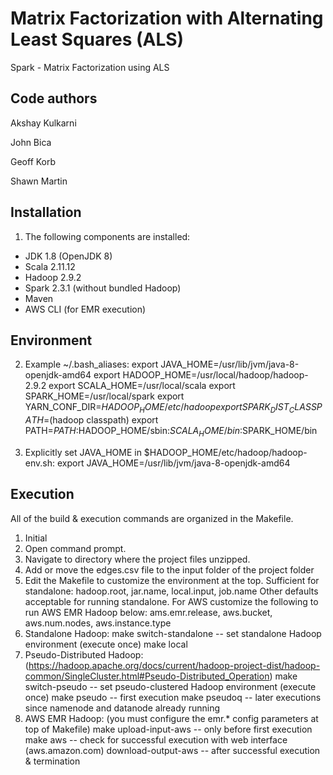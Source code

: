 # Matrix Factorization with Alternating Least Squares (ALS)
Spark - Matrix Factorization using ALS

Code authors
-----------
Akshay Kulkarni

John Bica

Geoff Korb

Shawn Martin

Installation
------------
1) The following components are installed:
- JDK 1.8 (OpenJDK 8)
- Scala 2.11.12
- Hadoop 2.9.2
- Spark 2.3.1 (without bundled Hadoop)
- Maven
- AWS CLI (for EMR execution)

Environment
-----------
2) Example ~/.bash_aliases:
export JAVA_HOME=/usr/lib/jvm/java-8-openjdk-amd64
export HADOOP_HOME=/usr/local/hadoop/hadoop-2.9.2
export SCALA_HOME=/usr/local/scala
export SPARK_HOME=/usr/local/spark
export YARN_CONF_DIR=$HADOOP_HOME/etc/hadoop
export SPARK_DIST_CLASSPATH=$(hadoop classpath)
export PATH=$PATH:$HADOOP_HOME/sbin:$SCALA_HOME/bin:$SPARK_HOME/bin


3) Explicitly set JAVA_HOME in $HADOOP_HOME/etc/hadoop/hadoop-env.sh:
export JAVA_HOME=/usr/lib/jvm/java-8-openjdk-amd64

Execution
---------
All of the build & execution commands are organized in the Makefile.
1) Initial
2) Open command prompt.
3) Navigate to directory where the project files unzipped.
4) Add or move the edges.csv file to the input folder of the project folder 
5) Edit the Makefile to customize the environment at the top.
	Sufficient for standalone: hadoop.root, jar.name, local.input, job.name
	Other defaults acceptable for running standalone.
	For AWS customize the following to run AWS EMR Hadoop below:
	ams.emr.release, aws.bucket, aws.num.nodes, aws.instance.type
6) Standalone Hadoop:
	make switch-standalone		-- set standalone Hadoop environment (execute once)
	make local
7) Pseudo-Distributed Hadoop: (https://hadoop.apache.org/docs/current/hadoop-project-dist/hadoop-common/SingleCluster.html#Pseudo-Distributed_Operation)
	make switch-pseudo			-- set pseudo-clustered Hadoop environment (execute once)
	make pseudo					-- first execution
	make pseudoq				-- later executions since namenode and datanode already running 
8) AWS EMR Hadoop: (you must configure the emr.* config parameters at top of Makefile)
	make upload-input-aws		-- only before first execution
	make aws					-- check for successful execution with web interface (aws.amazon.com)
	download-output-aws			-- after successful execution & termination
